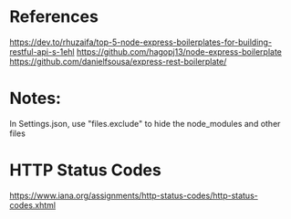 # References

https://dev.to/rhuzaifa/top-5-node-express-boilerplates-for-building-restful-api-s-1ehl
https://github.com/hagopj13/node-express-boilerplate
https://github.com/danielfsousa/express-rest-boilerplate/

# Notes:

In Settings.json, use "files.exclude" to hide the node_modules and other files

# HTTP Status Codes

https://www.iana.org/assignments/http-status-codes/http-status-codes.xhtml
